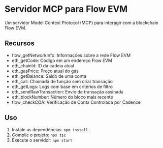 # Servidor MCP para Flow EVM

Um servidor Model Context Protocol (MCP) para interagir com a blockchain Flow EVM.

## Recursos

- flow_getNetworkInfo: Informações sobre a rede Flow EVM
- eth_getCode: Código em um endereço Flow EVM
- eth_chainId: ID da cadeia atual
- eth_gasPrice: Preço atual do gás
- eth_getBalance: Saldo de uma conta
- eth_call: Chamada de função sem criar transação
- eth_getLogs: Logs com base em critérios de filtro
- eth_sendRawTransaction: Envio de transação assinada
- eth_blockNumber: Número do bloco mais recente
- flow_checkCOA: Verificação de Conta Controlada por Cadence

## Uso

1. Instale as dependências: `npm install`
2. Compile o projeto: `npx tsc`
3. Execute o servidor: `npm start`
